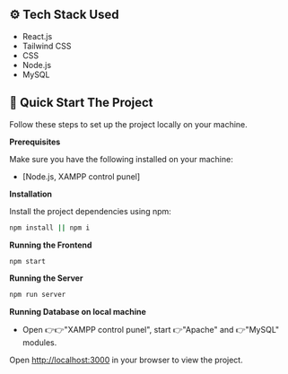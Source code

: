 ## <a name="tech-stack">⚙️ Tech Stack Used</a>

- React.js
- Tailwind CSS
- CSS
- Node.js
- MySQL

## <a name="quick-start">🤸 Quick Start The Project</a>

Follow these steps to set up the project locally on your machine.

**Prerequisites**

Make sure you have the following installed on your machine:

- [Node.js, XAMPP control punel]

**Installation**

Install the project dependencies using npm:

```bash
npm install || npm i
```

**Running the Frontend**

```bash
npm start
```
**Running the Server**

```bash
npm run server
```

**Running Database on local machine**

- Open 👉👉"XAMPP control punel", start 👉"Apache" and 👉"MySQL" modules.

Open [http://localhost:3000](http://localhost:3000) in your browser to view the project.
